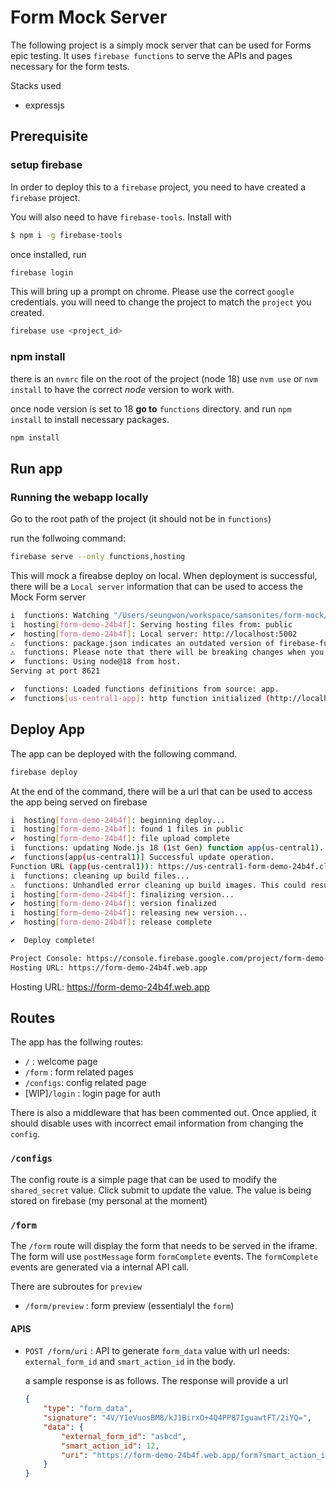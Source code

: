 # Form Mock Server

The following project is a simply mock server that can be used for Forms epic testing. 
It uses `firebase functions` to serve the APIs and pages necessary for the form tests.

Stacks used
- expressjs


## Prerequisite

### setup firebase 

In order to deploy this to a `firebase` project, you need to have created a `firebase` project. 

You will also need to have `firebase-tools`. Install with

```bash
$ npm i -g firebase-tools
```
once installed, run
```bash
firebase login
```
This will bring up a prompt on chrome. Please use the correct `google` credentials. you will need to change the project to match the `project` you created.

```bash
firebase use <project_id>
```

### npm install

there is an `nvmrc` file on the root of the project (node 18) use `nvm use` or `nvm install` to have the correct *node* version to work with.

once node version is set to 18 **go to** `functions` directory. and run `npm install` to install necessary packages.

```bash
npm install
```

## Run app

### Running the webapp locally

Go to the root path of the project (it should not be in `functions`)

run the follwoing command:

```bash
firebase serve --only functions,hosting
```

This will mock a fireabse deploy on local. When deployment is successful, there will be a `Local server` information that can be used to access the Mock Form server

```bash 
i  functions: Watching "/Users/seungwon/workspace/samsonites/form-mock/functions" for Cloud Functions...
i  hosting[form-demo-24b4f]: Serving hosting files from: public
✔  hosting[form-demo-24b4f]: Local server: http://localhost:5002
⚠  functions: package.json indicates an outdated version of firebase-functions. Please upgrade using npm install --save firebase-functions@latest in your functions directory.
⚠  functions: Please note that there will be breaking changes when you upgrade.
✔  functions: Using node@18 from host.
Serving at port 8621

✔  functions: Loaded functions definitions from source: app.
✔  functions[us-central1-app]: http function initialized (http://localhost:5001/form-demo-24b4f/us-central1/app).

```

## Deploy App

The app can be deployed with the following command.

```bash
firebase deploy
```

At the end of the command, there will be a url that can be used to access the app being served on firebase

```bash
i  hosting[form-demo-24b4f]: beginning deploy...
i  hosting[form-demo-24b4f]: found 1 files in public
✔  hosting[form-demo-24b4f]: file upload complete
i  functions: updating Node.js 18 (1st Gen) function app(us-central1)...
✔  functions[app(us-central1)] Successful update operation.
Function URL (app(us-central1)): https://us-central1-form-demo-24b4f.cloudfunctions.net/app
i  functions: cleaning up build files...
⚠  functions: Unhandled error cleaning up build images. This could result in a small monthly bill if not corrected. You can attempt to delete these images by redeploying or you can delete them manually at https://console.cloud.google.com/gcr/images/form-demo-24b4f/us/gcf
i  hosting[form-demo-24b4f]: finalizing version...
✔  hosting[form-demo-24b4f]: version finalized
i  hosting[form-demo-24b4f]: releasing new version...
✔  hosting[form-demo-24b4f]: release complete

✔  Deploy complete!

Project Console: https://console.firebase.google.com/project/form-demo-24b4f/overview
Hosting URL: https://form-demo-24b4f.web.app

```

Hosting URL: https://form-demo-24b4f.web.app


## Routes

The app has the follwing routes:
- `/` : welcome page
- `/form` : form related pages
- `/configs`: config related page
- [WIP]`/login` : login page for auth

There is also a middleware that has been commented out. Once applied, it should disable uses with incorrect email information from changing the `config`.

### `/configs`

The config route is a simple page that can be used to modify the `shared_secret` value. Click submit to update the value. The value is being stored on firebase (my personal at the moment)

### `/form`

The `/form` route will display the form that needs to be served in the iframe.
The form will use `postMessage` form `formComplete` events. The `formComplete` events are generated via a internal API call.

There are subroutes for `preview`

- `/form/preview` : form preview (essentialyl the `form`)

#### APIS

- `POST /form/uri` : API to generate `form_data` value with url
    needs: `external_form_id` and `smart_action_id` in the body.

    a sample response is as follows. The response will provide a url

    ```json
    {
        "type": "form_data",
        "signature": "4V/Y1eVuosBM8/kJ1BirxO+4Q4PP87IguawtFT/2iYQ=",
        "data": {
            "external_form_id": "asbcd",
            "smart_action_id": 12,
            "uri": "https://form-demo-24b4f.web.app/form?smart_action_id=12"
        }
    }
    ```